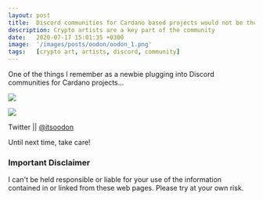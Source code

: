 ```yaml
---
layout: post
title:  Discord communities for Cardano based projects would not be the same without crypto artists like Oodon.
description: Crypto artists are a key part of the community
date:   2020-07-17 15:01:35 +0300
image:  '/images/posts/oodon/oodon_1.png'
tags:   [crypto art, artists, discord, community]
---
```


One of the things I remember as a newbie plugging into Discord communities for Cardano projects...

![](/images/posts/oodon/oodon_20.png)  

![](/images/posts/oodon/oodon_21.png)  


Twitter || [@itsoodon](https://twitter.com/itsoodon)  

Until next time, take care! 

### Important Disclaimer
I can't be held responsible or liable for your use of the information contained in or linked from these web pages. Please try at your own risk.

